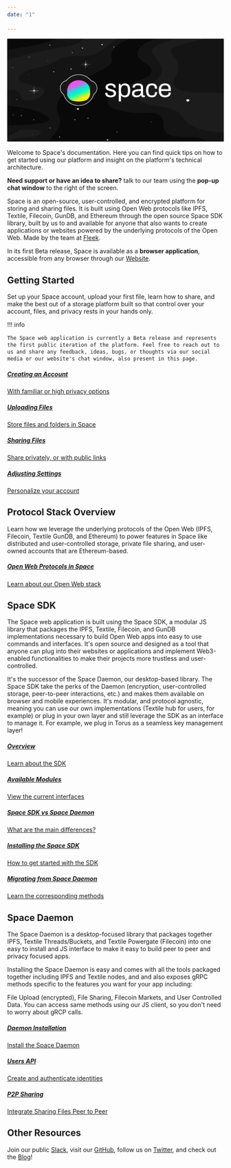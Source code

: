 ```yaml
---
date: "1"

---
```

<script>
  window.intercomSettings = {
    app_id: "ywevvpcu"
  };
</script>

<script>
// We pre-filled your app ID in the widget URL: 'https://widget.intercom.io/widget/ywevvpcu'
(function(){var w=window;var ic=w.Intercom;if(typeof ic==="function"){ic('reattach_activator');ic('update',w.intercomSettings);}else{var d=document;var i=function(){i.c(arguments);};i.q=[];i.c=function(args){i.q.push(args);};w.Intercom=i;var l=function(){var s=d.createElement('script');s.type='text/javascript';s.async=true;s.src='https://widget.intercom.io/widget/ywevvpcu';var x=d.getElementsByTagName('script')[0];x.parentNode.insertBefore(s,x);};if(w.attachEvent){w.attachEvent('onload',l);}else{w.addEventListener('load',l,false);}}})();
</script>
![](imgs/Intro.png)

Welcome to Space's documentation. Here you can find quick tips on how to get started using our platform and insight on the platform's technical architecture. 

**Need support or have an idea to share?** talk to our team using the **pop-up chat window** to the right of the screen.

Space is an open-source, user-controlled, and encrypted platform for storing and sharing files. It is built using Open Web protocols like IPFS, Textile, Filecoin, GunDB, and Ethereum through the open source Space SDK library, built by us to and available for anyone that also wants to create applications or websites powered by the underlying protocols of the Open Web. Made by the team at [Fleek](https://fleek.co/).

In its first Beta release, Space is available as a **browser application**, accessible from any browser through our [Website](https://space.storage).

## Getting Started

Set up your Space account, upload your first file, learn how to share, and make the best out of a storage platform built so that control over your account, files, and privacy rests in your hands only.

!!! info

    The Space web application is currently a Beta release and represents the first public iteration of the platform. Feel free to reach out to us and share any feedback, ideas, bugs, or thoughts via our social media or our website's chat window, also present in this page.

<div class="prev-boxes-list">
<a href="./getting-started/creating-account/" class="prev-box">
<h5>Creating an Account</h5>
<p>With familiar or high privacy options</p>
</a>
<a href="./getting-started/uploading-files/" class="prev-box">
<h5>Uploading Files</h5>
<p>Store files and folders in Space</p>
</a>
<a href="./getting-started/sharing-files/" class="prev-box">
<h5>Sharing Files</h5>
<p>Share privately, or with public links</p>
</a>
<a href="./getting-started/adjusting-settings/" class="prev-box">
<h5>Adjusting Settings</h5>
<p>Personalize your account</p>
</a>
</div>

## Protocol Stack Overview

Learn how we leverage the underlying protocols of the Open Web (IPFS, Filecoin, Textile GunDB, and Ethereum) to power features in Space like distributed and user-controlled storage, private file sharing, and user-owned accounts that are Ethereum-based.

<div class="prev-boxes-list">
<a href="./protocols-overview/overview/" class="prev-box">
<h5>Open Web Protocols in Space</h5>
<p>Learn about our Open Web stack</p>
</a>
</div>


## Space SDK

The Space web application is built using the Space SDK, a modular JS library that packages the IPFS, Textile, Filecoin, and GunDB implementations necessary to build Open Web apps into easy to use commands and interfaces. It's open source and designed as a tool that anyone can plug into their websites or applications and implement Web3-enabled functionalities to make their projects more trustless and user-controlled. 

It's the successor of the Space Daemon, our desktop-based library. The Space SDK take the perks of the Daemon (encryption, user-controlled storage, peer-to-peer interactions, etc.) and makes them available on browser and mobile experiences. It's modular, and protocol agnostic, meaning you can use our own implementations (Textile hub for users, for example) or plug in your own layer and still leverage the SDK as an interface to manage it. For example, we plug in Torus as a seamless key management layer!

<div class="prev-boxes-list">
<a href="./space-sdk/overview/#Introduction" class="prev-box">
<h5>Overview</h5>
<p>Learn about the SDK</p>
</a>
<a href="./space-sdk/overview/#currently-available-apis" class="prev-box">
<h5>Available Modules</h5>
<p>View the current interfaces</p>
</a>
<a href="./space-sdk/overview/#the-space-sdk-versus-the-space-daemon" class="prev-box">
<h5>Space SDK vs Space Daemon</h5>
<p>What are the main differences?</p>
</a>
<a href="./space-sdk/overview/#installing-the-space-sdk" class="prev-box">
<h5>Installing the Space SDK</h5>
<p>How to get started with the SDK</p>
</a>
<a href="./space-sdk/overview/#migrating-from-the-space-daemon" class="prev-box">
<h5>Migrating from Space Daemon</h5>
<p>Learn the corresponding methods</p>
</a>
</div>

## Space Daemon

The Space Daemon is a desktop-focused library that packages together IPFS, Textile Threads/Buckets, and Textile Powergate (Filecoin) into one easy to install and JS interface to make it easy to build peer to peer and privacy focused apps. 

Installing the Space Daemon is easy and comes with all the tools packaged together including IPFS and Textile nodes, and and also exposes gRPC methods specific to the features you want for your app including: 

File Upload (encrypted), File Sharing, Filecoin Markets, and User Controlled Data. You can access same methods using our JS client, so you don't need to worry about gRCP calls.

<div class="prev-boxes-list">
<a href="./space-daemon/getting-started/#installation" class="prev-box">
<h5>Daemon Installation</h5>
<p>Install the Space Daemon</p>
</a>
<a href="./space-daemon/getting-started/#crud-operations" class="prev-box">
<h5>Users API</h5>
<p>Create and authenticate identities</p>
</a>
<a href="./space-daemon/getting-started/#sharing" class="prev-box">
<h5>P2P Sharing</h5>
<p>Integrate Sharing Files Peer to Peer</p>
</a>
</div>

## Other Resources


Join our public [Slack](https://slack.fleek.co/), visit our [GitHub](https://github.com/FleekHQ), follow us on [Twitter](https://twitter.com/spacestorage), and check out the [Blog](https://blog.space.storage)!